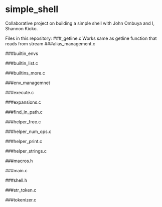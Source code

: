 # simple_shell
Collaborative project on building a simple shell with John Ombuya and I, Shannon Kioko.

Files in this repository:
###_getline.c
Works same as getline function that reads from stream
###alias_management.c

###builtin_envs

###builtin_list.c

###builtins_more.c

###env_managemnet

###execute.c 

###expansions.c

###find_in_path.c

###helper_free.c

###helper_num_ops.c

###helper_print.c

###helper_strings.c

###macros.h

###main.c

###shell.h

###str_token.c

###tokenizer.c
